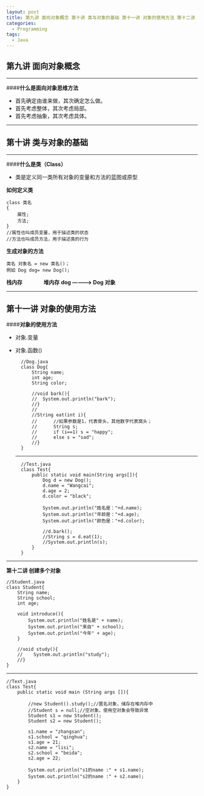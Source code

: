 ```yaml
---
layout: post
title: 第九讲 面向对象概念 第十讲 类与对象的基础 第十一讲 对象的使用方法 第十二讲 创建多个对象
categories:
  - Programming
tags:
  - Java
---
```


## **第九讲 面向对象概念**

---

####**什么是面向对象思维方法**

- 首先确定由谁来做，其次确定怎么做。
- 首先考虑整体，其次考虑局部。
- 首先考虑抽象，其次考虑具体。

---

## **第十讲 类与对象的基础**

---

####**什么是类（Class）**

- 类是定义同一类所有对象的变量和方法的蓝图或原型

**如何定义类**

    class 类名
    {
        属性;
        方法;
    }
    //属性也叫成员变量，用于描述类的状态
    //方法也叫成员方法，用于描述类的行为

**生成对象的方法**

    类名 对象名 = new 类名()；
    例如 Dog dog= new Dog();

**栈内存　　　　堆内存**
**dog ————> Dog 对象**

---

## **第十一讲 对象的使用方法**

####**对象的使用方法**

- 对象.变量
- 对象.函数()

        //Dog.java
        class Dog{
            String name;
            int age;
            String color;

            //void bark(){
            //  System.out.println("bark");
            //}
            //
            //String eat(int i){
            //      //如果参数是1，代表骨头，其他数字代表窝头；
            //      String s;
            //      if (i==1) s = "happy";
            //      else s = "sad";
            //}
        }

  ***

        //Test.java
        class Test{
            public static void main(String args[]){
                Dog d = new Dog();
                d.name = "Wangcai";
                d.age = 2;
                d.color = "black";

                System.out.println("姓名是："+d.name);
                System.out.println("年龄是："+d.age);
                System.out.println("颜色是："+d.color);

                //d.bark();
                //String s = d.eat(1);
                //System.out.println(s);
            }
        }



---

**第十二讲 创建多个对象**

    //Student.java
    class Student{
        String name;
        String school;
        int age;

        void introduce(){
            System.out.println("姓名是" + name);
            System.out.println("来自" + school);
            System.out.println("今年" + age);
        }

        //void study(){
        //    System.out.println("study");
        //}
    }

---

    //Text.java
    class Test{
        public static void main (String args []){

            //new Student().study();//匿名对象，储存在堆内存中
            //Student s = null;//空对象，使用空对象会导致异常
            Student s1 = new Student();
            Student s2 = new Student();

            s1.name = "zhangsan";
            s1.school = "qinghua";
            s1.age = 21;
            s2.name = "lisi";
            s2.school = "beida";
            s2.age = 22;

            System.out.println("s1的name :" + s1.name);
            System.out.println("s2的name :" + s2.name);
        }
    }
